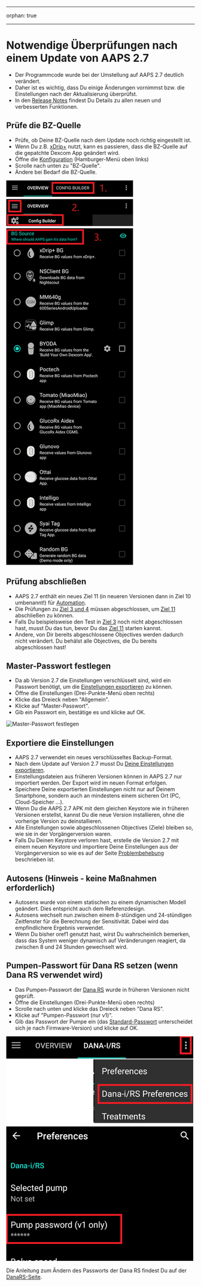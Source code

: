 - - -
orphan: true
- - -

# Notwendige Überprüfungen nach einem Update von AAPS 2.7

- Der Programmcode wurde bei der Umstellung auf AAPS 2.7 deutlich verändert.
- Daher ist es wichtig, dass Du einige Änderungen vornimmst bzw. die Einstellungen nach der Aktualisierung überprüfst.
- In den [Release Notes](#Releasenotes-version-2-7-0) findest Du Details zu allen neuen und verbesserten Funktionen.

## Prüfe die BZ-Quelle

- Prüfe, ob Deine BZ-Quelle nach dem Update noch richtig eingestellt ist.
- Wenn Du z.B. [xDrip+](../CompatibleCgms/xDrip.md) nutzt, kann es passieren, dass die BZ-Quelle auf die gepatchte Dexcom App geändert wird.
- Öffne die [Konfiguration](#Config-Builder-bg-source) (Hamburger-Menü oben links)
- Scrolle nach unten zu "BZ-Quelle".
- Ändere bei Bedarf die BZ-Quelle.

![BZ-Quelle](../images/ConfBuild_BG.png)

## Prüfung abschließen

- AAPS 2.7 enthält ein neues Ziel 11 (in neueren Versionen dann in Ziel 10 umbenannt!) für [Automation](../DailyLifeWithAaps/Automations.md).
- Die Prüfungen zu [Ziel 3 und 4](#objectives-objective3) müssen abgeschlossen, um [Ziel 11](#objectives-objective11) abschließen zu können.
- Falls Du beispielsweise den Test in [Ziel 3](#objectives-objective3) noch nicht abgeschlossen hast, musst Du das tun, bevor Du das [Ziel 11](#objectives-objective11) starten kannst.
- Andere, von Dir bereits abgeschlossene Objectives werden dadurch nicht verändert. Du behälst alle Objectives, die Du bereits abgeschlossen hast!

## Master-Passwort festlegen

- Da ab Version 2.7 die Einstellungen verschlüsselt sind, wird ein Passwort benötigt, um die [Einstellungen exportieren](ExportImportSettings.md) zu können.
- Öffne die Einstellungen (Drei-Punkte-Menü oben rechts)
- Klicke das Dreieck neben "Allgemein".
- Klicke auf "Master-Passwort".
- Gib ein Passwort ein, bestätige es und klicke auf OK.

![Master-Passwort festlegen](../images/MasterPW.png)

## Exportiere die Einstellungen

- AAPS 2.7 verwendet ein neues verschlüsseltes Backup-Format.
- Nach dem Update auf Version 2.7 musst Du [Deine Einstellungen exportieren](ExportImportSettings.md).
- Einstellungsdateien aus früheren Versionen können in AAPS 2.7 nur importiert werden. Der Export wird im neuen Format erfolgen.
- Speichere Deine exportierten Einstellungen nicht nur auf Deinem Smartphone, sondern auch an mindestens einem sicheren Ort (PC, Cloud-Speicher ...).
- Wenn Du die AAPS 2.7 APK mit dem gleichen Keystore wie in früheren Versionen erstellst, kannst Du die neue Version installieren, ohne die vorherige Version zu deinstallieren.
- Alle Einstellungen sowie abgeschlossenen Objectives (Ziele) bleiben so, wie sie in der Vorgängerversion waren.
- Falls Du Deinen Keystore verloren hast, erstelle die Version 2.7 mit einem neuen Keystore und importiere Deine Einstellungen aus der Vorgängerversion so wie es auf der Seite [Problembehebung](#troubleshooting_androidstudio-lost-keystore) beschrieben ist.

## Autosens (Hinweis - keine Maßnahmen erforderlich)

- Autosens wurde von einem statischen zu einem dynamischen Modell geändert. Dies entspricht auch dem Referenzdesign.
- Autosens wechselt nun zwischen einem 8-stündigen und 24-stündigen Zeitfenster für die Berechnung der Sensitivität. Dabei wird das empfindlichere Ergebnis verwendet.
- Wenn Du bisher oref1 genutzt hast, wirst Du wahrscheinlich bemerken, dass das System weniger dynamisch auf Veränderungen reagiert, da zwischen 8 und 24 Stunden gewechselt wird.

## Pumpen-Passwort für Dana RS setzen (wenn Dana RS verwendet wird)

- Das Pumpen-Passwort der [Dana RS](../CompatiblePumps/DanaRS-Insulin-Pump.md) wurde in früheren Versionen nicht geprüft.
- Öffne die Einstellungen (Drei-Punkte-Menü oben rechts)
- Scrolle nach unten und klicke das Dreieck neben "Dana RS".
- Klicke auf "Pumpen-Passwort (nur v1)".
- Gib das Passwort der Pumpe ein (das [Standard-Passwort](#DanaRS-Insulin-Pump-default-password) unterscheidet sich je nach Firmware-Version) und klicke auf OK.

![Dana RS Passwort setzen](../images/DanaRSPW.png)

Die Anleitung zum Ändern des Passworts der Dana RS findest Du auf der [DanaRS-Seite](#DanaRS-Insulin-Pump-change-password-on-pump).

